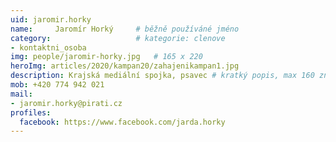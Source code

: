 ```yaml
---
uid: jaromir.horky
name:     Jaromír Horký  	# běžně používáné jméno
category:                   # kategorie: clenove
- kontaktni_osoba
img: people/jaromir-horky.jpg   # 165 x 220
heroImg: articles/2020/kampan20/zahajenikampan1.jpg
description: Krajská mediální spojka, psavec # kratký popis, max 160 znaků
mob: +420 774 942 021
mail:
- jaromir.horky@pirati.cz
profiles:
  facebook: https://www.facebook.com/jarda.horky
---
```

